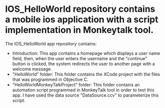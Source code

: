 # IOS_HelloWorld repository contains a mobile ios application with a script implementation in Monkeytalk tool.

The IOS_HelloWorld app repository contains:

- Introduction: This app contains a homepage which displays a user name field, then, when the user enters the username and the "continue" button is clicked, the system redirects the user to another page with a welcome message.
- "HelloWorld" folder: This folder contains the XCode project with the files that was programmed in Objective C.
-  "HelloWorldMonkeyTalkProject" folder: This folder contains an automation script programmed in MonkeyTalk tool in order to test this app.
I have used the data source "DataSource.ccv" to parameterize this script.
